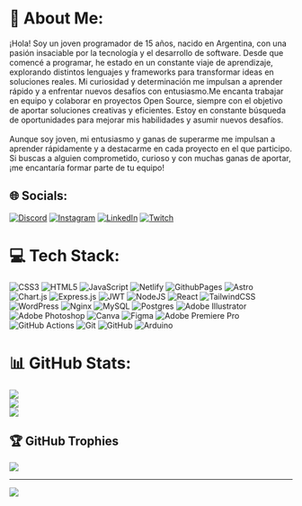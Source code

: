 # 💫 About Me:
¡Hola! Soy un joven programador de 15 años, nacido en Argentina, con una pasión insaciable por la tecnología y el desarrollo de software. Desde que comencé a programar, he estado en un constante viaje de aprendizaje, explorando distintos lenguajes y frameworks para transformar ideas en soluciones reales. Mi curiosidad y determinación me impulsan a aprender rápido y a enfrentar nuevos desafíos con entusiasmo.Me encanta trabajar en equipo y colaborar en proyectos Open Source, siempre con el objetivo de aportar soluciones creativas y eficientes. Estoy en constante búsqueda de oportunidades para mejorar mis habilidades y asumir nuevos desafíos.<br><br>Aunque soy joven, mi entusiasmo y ganas de superarme me impulsan a aprender rápidamente y a destacarme en cada proyecto en el que participo. Si buscas a alguien comprometido, curioso y con muchas ganas de aportar, ¡me encantaría formar parte de tu equipo!


## 🌐 Socials:
[![Discord](https://img.shields.io/badge/Discord-%237289DA.svg?logo=discord&logoColor=white)](https://discord.gg/lautarodevelopers) [![Instagram](https://img.shields.io/badge/Instagram-%23E4405F.svg?logo=Instagram&logoColor=white)](https://instagram.com/lautarodevelopers) [![LinkedIn](https://img.shields.io/badge/LinkedIn-%230077B5.svg?logo=linkedin&logoColor=white)](https://linkedin.com/in/lautaro-ledesma-400672224/) [![Twitch](https://img.shields.io/badge/Twitch-%239146FF.svg?logo=Twitch&logoColor=white)](https://twitch.tv/lautarodev) 

# 💻 Tech Stack:
![CSS3](https://img.shields.io/badge/css3-%231572B6.svg?style=plastic&logo=css3&logoColor=white) ![HTML5](https://img.shields.io/badge/html5-%23E34F26.svg?style=plastic&logo=html5&logoColor=white) ![JavaScript](https://img.shields.io/badge/javascript-%23323330.svg?style=plastic&logo=javascript&logoColor=%23F7DF1E) ![Netlify](https://img.shields.io/badge/netlify-%23000000.svg?style=plastic&logo=netlify&logoColor=#00C7B7) ![GithubPages](https://img.shields.io/badge/github%20pages-121013?style=plastic&logo=github&logoColor=white) ![Astro](https://img.shields.io/badge/astro-%232C2052.svg?style=plastic&logo=astro&logoColor=white) ![Chart.js](https://img.shields.io/badge/chart.js-F5788D.svg?style=plastic&logo=chart.js&logoColor=white) ![Express.js](https://img.shields.io/badge/express.js-%23404d59.svg?style=plastic&logo=express&logoColor=%2361DAFB) ![JWT](https://img.shields.io/badge/JWT-black?style=plastic&logo=JSON%20web%20tokens) ![NodeJS](https://img.shields.io/badge/node.js-6DA55F?style=plastic&logo=node.js&logoColor=white) ![React](https://img.shields.io/badge/react-%2320232a.svg?style=plastic&logo=react&logoColor=%2361DAFB) ![TailwindCSS](https://img.shields.io/badge/tailwindcss-%2338B2AC.svg?style=plastic&logo=tailwind-css&logoColor=white) ![WordPress](https://img.shields.io/badge/WordPress-%23117AC9.svg?style=plastic&logo=WordPress&logoColor=white) ![Nginx](https://img.shields.io/badge/nginx-%23009639.svg?style=plastic&logo=nginx&logoColor=white) ![MySQL](https://img.shields.io/badge/mysql-4479A1.svg?style=plastic&logo=mysql&logoColor=white) ![Postgres](https://img.shields.io/badge/postgres-%23316192.svg?style=plastic&logo=postgresql&logoColor=white) ![Adobe Illustrator](https://img.shields.io/badge/adobe%20illustrator-%23FF9A00.svg?style=plastic&logo=adobe%20illustrator&logoColor=white) ![Adobe Photoshop](https://img.shields.io/badge/adobe%20photoshop-%2331A8FF.svg?style=plastic&logo=adobe%20photoshop&logoColor=white) ![Canva](https://img.shields.io/badge/Canva-%2300C4CC.svg?style=plastic&logo=Canva&logoColor=white) ![Figma](https://img.shields.io/badge/figma-%23F24E1E.svg?style=plastic&logo=figma&logoColor=white) ![Adobe Premiere Pro](https://img.shields.io/badge/Adobe%20Premiere%20Pro-9999FF.svg?style=plastic&logo=Adobe%20Premiere%20Pro&logoColor=white) ![GitHub Actions](https://img.shields.io/badge/github%20actions-%232671E5.svg?style=plastic&logo=githubactions&logoColor=white) ![Git](https://img.shields.io/badge/git-%23F05033.svg?style=plastic&logo=git&logoColor=white) ![GitHub](https://img.shields.io/badge/github-%23121011.svg?style=plastic&logo=github&logoColor=white) ![Arduino](https://img.shields.io/badge/-Arduino-00979D?style=plastic&logo=Arduino&logoColor=white)
# 📊 GitHub Stats:
![](https://github-readme-stats.vercel.app/api?username=LautaroDevelopers&theme=transparent&hide_border=false&include_all_commits=false&count_private=false)<br/>
![](https://github-readme-streak-stats.herokuapp.com/?user=LautaroDevelopers&theme=transparent&hide_border=false)<br/>
![](https://github-readme-stats.vercel.app/api/top-langs/?username=LautaroDevelopers&theme=transparent&hide_border=false&include_all_commits=false&count_private=false&layout=compact)

## 🏆 GitHub Trophies
![](https://github-profile-trophy.vercel.app/?username=LautaroDevelopers&theme=neon&no-frame=false&no-bg=true&margin-w=4)

---
[![](https://visitcount.itsvg.in/api?id=LautaroDevelopers&icon=5&color=12)](https://visitcount.itsvg.in)

<!-- Proudly created with GPRM ( https://gprm.itsvg.in ) -->
